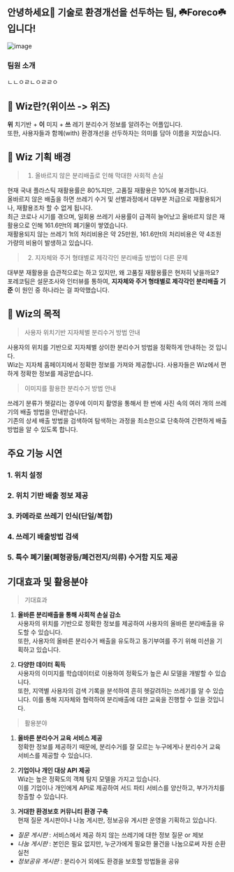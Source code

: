 ## 안녕하세요👋 기술로 환경개선을 선두하는 팀, ☘️Foreco☘️ 입니다!
![image](https://github.com/foreco-ibaji/.github/assets/94590894/a1bc5eb9-f0cc-41ab-b162-9a5e943cc7ef)
### 팀원 소개
ㄴㄴㅇㄹㄴㅇㄹㄹㅇ

## 👫 Wiz란?(위이쓰 -> 위즈)
__위__ 치기반 + __이__ 미지 + __쓰__ 레기 분리수거 정보를 알려주는 어플입니다.  
또한, 사용자들과 함께(with) 환경개선을 선두하자는 의미를 담아 이름을 지었습니다.


## 💁 Wiz 기획 배경
> 1. 올바르지 않은 분리배출로 인해 막대한 사회적 손실

현재 국내 플라스틱 재활용률은 80%지만, 고품질 재활용은 10%에 불과합니다.  
올바르지 않은 배출을 하면 쓰레기 수거 및 선별과정에서 대부분 저급으로 재활용되거나, 재활용조차 할 수 없게 됩니다.  
최근 코로나 시기를 겪으며, 일회용 쓰레기 사용률이 급격히 늘어났고 올바르지 않은 재활용으로 인해 161.6만t의 폐기물이 쌓였습니다.  
재활용되지 않는 쓰레기 1t의 처리비용은 약 25만원, 161.6만t의 처리비용은 약 4조원 가량의 비용이 발생하고 있습니다.

> 2. 지자체와 주거 형태별로 제각각인 분리배출 방법이 다른 문제

대부분 재활용을 습관적으로는 하고 있지만, 왜 고품질 재활용률은 현저히 낮을까요?  
포레코팀은 설문조사와 인터뷰를 통하여, **지자체와 주거 형태별로 제각각인 분리배출 기준** 이 원인 중 하나라는 걸 파악했습니다.  
  
## 🧚 Wiz의 목적
> 사용자 위치기반 지자체별 분리수거 방법 안내

사용자의 위치를 기반으로 지자체별 상이한 분리수거 방법을 정확하게 안내하는 것 입니다.  
Wiz는 지자체 홈페이지에서 정확한 정보를 가져와 제공합니다. 사용자들은 Wiz에서 편하게 정확한 정보를 제공받습니다.

> 이미지를 활용한 분리수거 방법 안내

쓰레기 분류가 헷갈리는 경우에 이미지 촬영을 통해서 한 번에 사진 속의 여러 개의 쓰레기의 배출 방법을 안내받습니다.  
기존의 상세 배출 방법을 검색하여 탐색하는 과정을 최소한으로 단축하여 간편하게 배출 방법을 알 수 있도록 합니다.


## 주요 기능 시연
### 1. 위치 설정

### 2. 위치 기반 배출 정보 제공

### 3. 카메라로 쓰레기 인식(단일/복합)

### 4. 쓰레기 배출방법 검색

### 5. 특수 폐기물(폐형광등/폐건전지/의류) 수거함 지도 제공


## 기대효과 및 활용분야
> 기대효과

1. **올바른 분리배출을 통해 사회적 손실 감소**    
사용자의 위치를 기반으로 정확한 정보를 제공하여 사용자의 올바른 분리배출을 유도할 수 있습니다.  
또한, 사용자의 올바른 분리수거 배출을 유도하고 동기부여를 주기 위해 미션을 기획하고 있습니다.

2. **다양한 데이터 획득**  
사용자의 이미지를 학습데이터로 이용하여 정확도가 높은 AI 모델을 개발할 수 있습니다.  
또한, 지역별 사용자의 검색 기록을 분석하여 흔히 헷갈려하는 쓰레기를 알 수 있습니다. 이를 통해 지자체와 협력하여 분리배출에 대한 교육을 진행할 수 있을 것입니다.

> 활용분야

1. **올바른 분리수거 교육 서비스 제공**  
정확한 정보를 제공하기 때문에, 분리수거를 잘 모르는 누구에게나 분리수거 교육 서비스를 제공할 수 있습니다.

2. **기업이나 개인 대상 API 제공**  
Wiz는 높은 정확도의 객체 탐지 모델을 가지고 있습니다.  
이를 기업이나 개인에게 API로 제공하여 서드 파티 서비스를 양산하고, 부가가치를 창출할 수 있습니다.

4. **거대한 환경보호 커뮤니티 환경 구축**  
현재 질문 게시판이나 나눔 게시판, 정보공유 게시판 운영을 기획하고 있습니다.    
  - _질문 게시판_ : 서비스에서 제공 하지 않는 쓰레기에 대한 정보 질문 or 제보  
  - _나눔 게시판_ : 본인은 필요 없지만, 누군가에게 필요한 물건을 나눔으로써 자원 순환 실천  
  - _정보공유 게시판_ : 분리수거 외에도 환경을 보호할 방법들을 공유  
